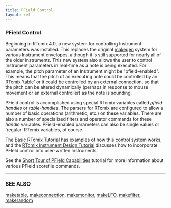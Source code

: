 ```yaml
---
title: PField Control
layout: ref
---
```


### PField Control

Beginning in RTcmix 4.0, a new system for controlling Instrument
parameters was installed. This replaces the original
[makegen](/reference/scorefile/makegen.php) system for various
Instrument envelopes, although it is still supported for nearly all of
the older instruments. This new system also allows the user to control
Instrument parameters in real-time as a note is being executed. For
example, the pitch parameter of an Instrument might be "pfield-enabled".
This means that the pitch of an executing note could be controlled by an
RTcmix 'table' or it could be controlled by an external connection, so
that the pitch can be altered dynamically (perhaps in response to mouse
movement or an external controller) as the note is sounding.

PField control is accomplished using special RTcmix variables called
*pfield-handles* or *table-handles*. The parsers for RTcmix are
configured to allow a number of basic operations (arithmetic, etc.) on
these variables. There are also a number of specialized filters and
operator commands for these *handle* variables. PField-enabled
parameters can also be single values or 'regular' RTcmix variables, of
course.

The [Basic RTcmix Tutorial](/tutorials/standalone.php) has examples of
how this control system works, and the [RTcmix Instrument Design
Tutorial](/tutorials/instrument_design.php) discusses how to incorporate
PFIeld control into user-written Instruments.

See the [Short Tour of PField Capabilities](/tutorials/PFields.php)
tutorial for more information about various PField scorefile commands.  
  

------------------------------------------------------------------------

### SEE ALSO

[maketable](/reference/scorefile/maketable.php),
[makeconnection](/reference/scorefile/makeconnection.php),
[makemonitor](/reference/scorefile/makemonitor.php),
[makeLFO](/reference/scorefile/makeLFO.php),
[makefilter](/reference/scorefile/makefilter.php),
[makerandom](/reference/scorefile/makerandom.php)
